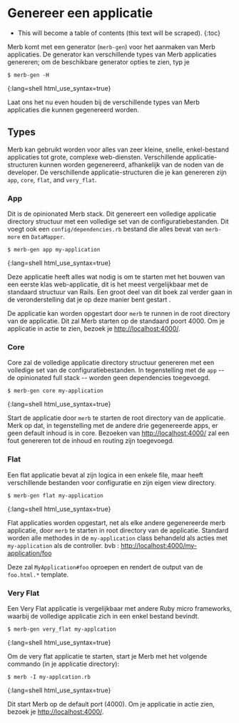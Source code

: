 # Genereer een applicatie

* This will become a table of contents (this text will be scraped).
{:toc}

Merb komt met een generator (``merb-gen``) 
voor het aanmaken van Merb applicaties.
De generator kan verschillende types van Merb applicaties genereren; 
om de beschikbare generator opties te zien, typ je

    $ merb-gen -H
{:lang=shell html_use_syntax=true}

Laat ons het nu even houden bij de verschillende types van Merb applicaties 
die kunnen gegenereerd worden.

## Types
Merb kan gebruikt worden voor alles van zeer kleine, snelle, enkel-bestand applicaties 
tot grote, complexe web-diensten. 
Verschillende applicatie-structuren kunnen worden gegenereerd, 
afhankelijk van de noden van de developer.
De verschillende applicatie-structuren die je kan genereren 
zijn ``app``, ``core``, ``flat``, and ``very_flat``.

### App
Dit is de opinionated Merb stack.
Dit genereert een volledige applicatie directory structuur 
met een volledige set van de configuratiebestanden.
Dit voegt ook een ``config/dependencies.rb`` bestand 
die alles bevat van ``merb-more`` en ``DataMapper``.

    $ merb-gen app my-application
{:lang=shell html_use_syntax=true}

Deze applicatie heeft alles wat nodig is 
om te starten met het bouwen van een eerste klas web-applicatie, 
dit is het meest vergelijkbaar met de standaard structuur van Rails. 
Een groot deel van dit boek zal verder gaan in de veronderstelling 
dat je op deze manier bent gestart .

De applicatie kan worden opgestart door ``merb`` 
te runnen in de root directory van de applicatie.
Dit zal Merb starten op de standaard poort 4000.
Om je applicatie in actie te zien, bezoek je <http://localhost:4000/>.

### Core
Core zal de volledige applicatie directory structuur genereren 
met een volledige set van de configuratiebestanden.
In tegenstelling met de ``app`` -- de opinionated full stack -- 
worden geen dependencies toegevoegd.

    $ merb-gen core my-application
{:lang=shell html_use_syntax=true}

Start de applicatie door ``merb`` 
te starten de root directory van de applicatie.
Merk op dat, in tegenstelling met de andere drie gegenereerde apps, 
er geen default inhoud is in core.
Bezoeken van <http://localhost:4000/> zal een fout genereren 
tot de inhoud en routing zijn toegevoegd.

### Flat
Een flat applicatie bevat al zijn logica in een enkele file, 
maar heeft verschillende bestanden voor configuratie en zijn eigen view directory.

    $ merb-gen flat my-application
{:lang=shell html_use_syntax=true}

Flat applicaties worden opgestart, net als elke andere gegenereerde merb applicatie, 
door ``merb`` te starten in root directory van de applicatie.
Standard worden alle methodes in de ``my-application`` class 
behandeld als acties met ``my-application`` als de controller. 
bvb : <http://localhost:4000/my-application/foo>

Deze zal ``MyApplication#foo`` oproepen 
en rendert de output van de ``foo.html.*`` template.

### Very Flat
Een Very Flat applicatie is vergelijkbaar met andere Ruby micro frameworks, 
waarbij de volledige applicatie zich in een enkel bestand bevindt.

    $ merb-gen very_flat my-applcation
{:lang=shell html_use_syntax=true}

Om de very flat applicatie te starten, start je Merb met het volgende commando 
(in je applicatie directory):

    $ merb -I my-applcation.rb
{:lang=shell html_use_syntax=true}

Dit start Merb op de default port (4000). 
Om je applicatie in actie zien, bezoek je <http://localhost:4000/>.





